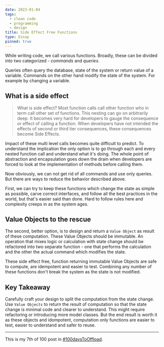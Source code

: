 ```yaml
---
date: 2023-01-04
tags:
  - clean code
  - programming
  - design
title: Side Effect Free Functions
type: Essay
pinned: true
---
```


While writing code, we call various functions. Broadly, these can be divided into
two categorized - *commands* and *queries*.

Queries often query the database, state
of the system or return value of a variable. Commands on the other hand modify the
state of the system. For example by changing a variable.

## What is a side effect

> What is side effect? Most function calls call other function who in term
> call other set of functions. This nesting can go on arbitrarily deep. It becomes
> very hard for developers to gauge the consequence or effect of calling a function.
> When developers have not intended the effects of second or third tier consequences,
> these consequences become Side Effects.

Impact of these multi level calls becomes quite difficult to predict. To understand
the implication the only option is to go through each and every nested function
call and understand what it's doing. The whole point of abstraction and encapsulation
goes down the drain when developers are forced to look at the implementation of
methods before calling them.

Now obviously, we can not get rid of all commands and use only queries. But there
are ways to reduce the behavior described above.

First, we can try to keep these functions which change the state as simple as possible,
carve correct interfaces, and follow all the best practices in the world, but that's
easier said than done. Hard to follow rules here and complexity creeps in as the
system ages.

## Value Objects to the rescue

The second, better option, is to design and return a `Value Object` as result of
these computation. These Value Objects should be immutable. An operation that mixes
logic or calculation with state change should be refactored into two separate
function - one that performs the calculation and the other the actual command
which modifies the state.

These side effect free, function returning immutable Value Objects are safe to
compute, are idempotent and easier to test. Combining any number of these functions
don't break the system as the state is not modified.

## Key Takeaway

Carefully craft your design to split the computation from the state change.
Use `Value Objects` to return the result of computation so that the state change
is minimal code and clearer to understand. This might require refactoring or introducing
more model classes. But the end result is worth it as these objects and idompotent,
computation only functions are easier to test, easier to understand and safer to
reuse.

---

This is my 7th of 100 post in [#100daysToOffload](https://100daystooffload.com/).
